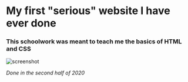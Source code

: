 # My first "serious" website I have ever done

### This schoolwork was meant to teach me the basics of HTML and CSS
![screenshot](https://github.com/Raytreq/MyFirstWebsite/assets/136091294/9da35b82-ee35-47fb-b226-9327c4c09310)

*Done in the second half of 2020*
